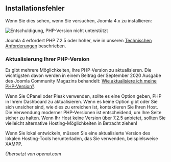 <!-- Filename: J4.x:Unsupported_PHP_Version / Display title: Nicht unterstützte PHP-Version  -->

## Installationsfehler

Wenn Sie dies sehen, wenn Sie versuchen, Joomla 4.x zu installieren:

![Entschuldigung, PHP-Version nicht unterstützt](../../../en/images/problems/problems-unsupported-php-version.jpg)

Joomla 4 erfordert PHP 7.2.5 oder höher, wie in unseren
<a href="https://manual.joomla.org/docs/next/get-started/technical-requirements/"
rel="noreferrer noopener">Technischen Anforderungen</a> beschrieben.

### Aktualisierung Ihrer PHP-Version

Es gibt mehrere Möglichkeiten, Ihre PHP-Version zu aktualisieren. Die wichtigsten davon werden in einem Beitrag der September 2020 Ausgabe des Joomla Community Magazins behandelt: <a
href="https://magazine.joomla.org/all-issues/september-2020/how-do-i-update-my-php-version"
rel="noreferrer noopener">Wie aktualisiere ich meine PHP-Version?</a>.

Wenn Sie CPanel oder Plesk verwenden, sollte es eine Option geben, PHP in Ihrem Dashboard zu aktualisieren. Wenn es keine Option gibt oder Sie sich unsicher sind, wie dies zu erreichen ist, kontaktieren Sie Ihren Host. Die Verwendung moderner PHP-Versionen ist entscheidend, um Ihre Seite sicher zu halten. Wenn Ihr Host keine Version über 7.2.5 anbietet, sollten Sie vielleicht alternative Hosting-Möglichkeiten in Betracht ziehen!

Wenn Sie lokal entwickeln, müssen Sie eine aktualisierte Version des lokalen Hosting-Tools herunterladen, das Sie verwenden, beispielsweise XAMPP.

*Übersetzt von openai.com*

